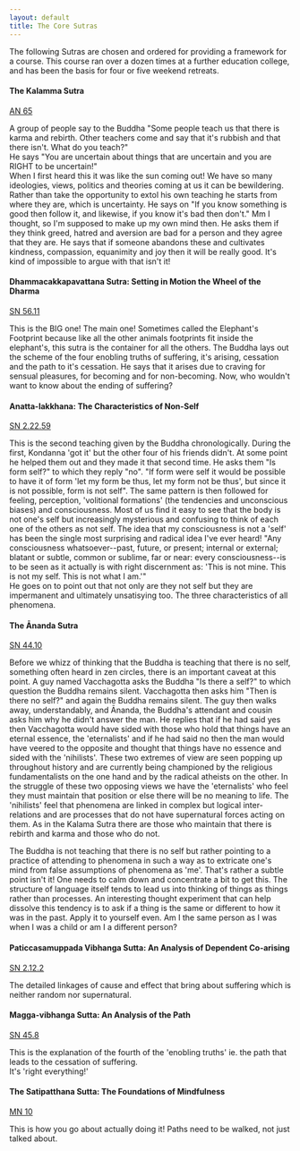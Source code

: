 ```yaml
---
layout: default 
title: The Core Sutras 
---
```


The following Sutras are chosen and ordered for providing a framework for a course. This course ran over a dozen times at a further education college, and has been the basis for four or five weekend retreats.


#### The Kalamma Sutra
[AN 65](https://accesstoinsight.org/lib/authors/soma/wheel008.html)    

A group of people say to the Buddha "Some people teach us that there is karma and rebirth. Other teachers come and say that it's rubbish and that there isn't. What do you teach?"  
He says "You are uncertain about things that are uncertain and you are RIGHT to be uncertain!"  
When I first heard this it was like the sun coming out! We have so many ideologies, views, politics and theories coming at us it can be bewildering. Rather than take the opportunity to extol his own teaching he starts from where they are, which is uncertainty. He says on "If you know something is good then follow it, and likewise, if you know it's bad then don't." Mm I thought, so I'm supposed to make up my own mind then. He asks them if they think greed, hatred and aversion are bad for a person and they agree that they are. He says that if someone abandons these and cultivates kindness, compassion, equanimity and joy then it will be really good. It's kind of impossible to argue with that isn't it!


#### Dhammacakkapavattana Sutra: Setting in Motion the Wheel of the Dharma
[SN 56.11](https://www.dhammatalks.org/suttas/SN/SN56_11.html)  

This is the BIG one! The main one! Sometimes called the Elephant's Footprint because like all the other animals footprints fit inside the elephant's, this sutra is the container for all the others. The Buddha lays out the scheme of the four enobling truths of suffering, it's arising, cessation and the path to it's cessation. He says that it arises due to craving for sensual pleasures, for becoming and for non-becoming. Now, who wouldn't want to know about the ending of suffering?


#### Anatta-lakkhana: The Characteristics of Non-Self
[SN 2.22.59](/pages/suttas/sn/290-anatta-lakkhana.html)  

This is the second teaching given by the Buddha chronologically. During the first, Kondanna 'got it' but the other four of his friends didn't. At some point he helped them out and they made it that second time. He asks them "Is form self?" to which they reply "no". "If form were self it would be possible to have it of form 'let my form be thus, let my form not be thus', but since it is not possible, form is not self". The same pattern is then followed for feeling, perception, 'volitional formations' (the tendencies and unconscious biases) and consciousness. Most of us find it easy to see that the body is not one's self but increasingly mysterious and confusing to think of each one of the others as not self. The idea that my consciousness is not a 'self' has been the single most surprising and radical idea I've ever heard! "Any consciousness whatsoever--past, future, or present; internal or external; blatant or subtle, common or sublime, far or near: every consciousness--is to be seen as it actually is with right discernment as: 'This is not mine. This is not my self. This is not what I am.'"  
He goes on to point out that not only are they not self but they are impermanent and ultimately unsatisying too. The three characteristics of all phenomena.


#### The Ānanda Sutra
[SN 44.10](https://www.accesstoinsight.org/tipitaka/sn/sn44/sn44.010.than.html)  

Before we whizz of thinking that the Buddha is teaching that there is no self, something often heard in zen circles, there is an important caveat at this point. A guy named Vacchagotta asks the Buddha "Is there a self?" to which question the Buddha remains silent. Vacchagotta then asks him "Then is there no self?" and again the Buddha remains silent. The guy then walks away, understandably, and Ānanda, the Buddha's attendant and cousin asks him why he didn't answer the man. He replies that if he had said yes then Vacchagotta would have sided with those who hold that things have an eternal essence, the 'eternalists' and if he had said no then the man would have veered to the opposite and thought that things have no essence and sided with the 'nihilists'. These two extremes of view are seen popping up throughout history and are currently being championed by the religious fundamentalists on the one hand and by the radical atheists on the other. In the struggle of these two opposing views we have the 'eternalists' who feel they must maintain that position or else there will be no meaning to life. The 'nihilists' feel that phenomena are linked in complex but logical inter-relations and are processes that do not have supernatural forces acting on them. As in the Kalama Sutra there are those who maintain that there is rebirth and karma and those who do not.  

The Buddha is not teaching that there is no self but rather pointing to a practice of attending to phenomena in such a way as to extricate one's mind from false assumptions of phenomena as 'me'. That's rather a subtle point isn't it! One needs to calm down and concentrate a bit to get this. The structure of language itself tends to lead us into thinking of things as things rather than processes. An interesting thought experiment that can help dissolve this tendency is to ask if a thing is the same or different to how it was in the past.  Apply it to yourself even. Am I the same person as I was when I was a child or am I a different person?


#### Paticcasamuppada Vibhanga Sutta: An Analysis of Dependent Co-arising
[SN 2.12.2](http://localhost:4000/pages/suttas/sn/165-ps.html)

The detailed linkages of cause and effect that bring about suffering which is neither random nor supernatural.


#### Magga-vibhanga Sutta: An Analysis of the Path
[SN 45.8](https://www.accesstoinsight.org/tipitaka/sn/sn45/sn45.008.than.html)

This is the explanation of the fourth of the 'enobling truths' ie. the path that leads to the cessation of suffering.  
It's 'right everything!'

#### The Satipatthana Sutta: The Foundations of Mindfulness
[MN 10](/pages/suttas/mn/10-sati.html)

This is how you go about actually doing it! Paths need to be walked, not just talked about.
